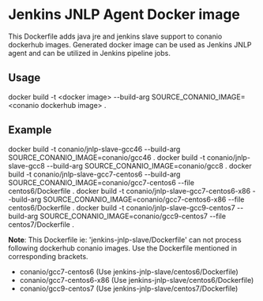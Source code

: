 # Jenkins JNLP Agent Docker image

This Dockerfile adds java jre and jenkins slave support to conanio dockerhub images.
Generated docker image can be used as Jenkins JNLP agent and can be utilized in Jenkins pipeline jobs.

## Usage
docker build -t \<docker image\> --build-arg SOURCE_CONANIO_IMAGE=\<conanio dockerhub image\> .

## Example
docker build -t conanio/jnlp-slave-gcc46 --build-arg SOURCE_CONANIO_IMAGE=conanio/gcc46 .
docker build -t conanio/jnlp-slave-gcc8 --build-arg SOURCE_CONANIO_IMAGE=conanio/gcc8 .
docker build -t conanio/jnlp-slave-gcc7-centos6 --build-arg SOURCE_CONANIO_IMAGE=conanio/gcc7-centos6 --file centos6/Dockerfile .
docker build -t conanio/jnlp-slave-gcc7-centos6-x86 --build-arg SOURCE_CONANIO_IMAGE=conanio/gcc7-centos6-x86 --file centos6/Dockerfile .
docker build -t conanio/jnlp-slave-gcc9-centos7 --build-arg SOURCE_CONANIO_IMAGE=conanio/gcc9-centos7 --file centos7/Dockerfile .

**Note**: This Dockerfile ie: 'jenkins-jnlp-slave/Dockerfile' can not process following dockerhub conanio images. Use the Dockerfile mentioned in corresponding brackets.
- conanio/gcc7-centos6  (Use jenkins-jnlp-slave/centos6/Dockerfile)
- conanio/gcc7-centos6-x86  (Use jenkins-jnlp-slave/centos6/Dockerfile)
- conanio/gcc9-centos7  (Use jenkins-jnlp-slave/centos7/Dockerfile)
